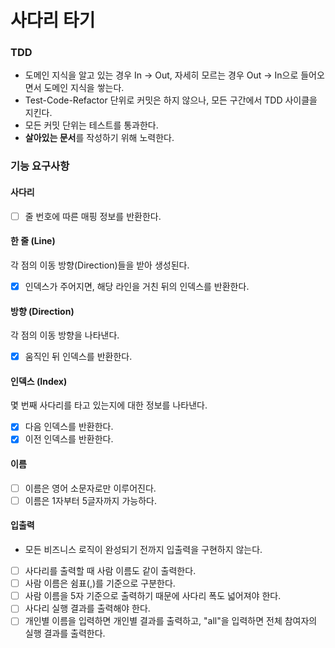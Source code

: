 # 사다리 타기

### TDD

- 도메인 지식을 알고 있는 경우 In -> Out, 자세히 모르는 경우 Out -> In으로 들어오면서 도메인 지식을 쌓는다.
- Test-Code-Refactor 단위로 커밋은 하지 않으나, 모든 구간에서 TDD 사이클을 지킨다.
- 모든 커밋 단위는 테스트를 통과한다.
- **살아있는 문서**를 작성하기 위해 노력한다.

### 기능 요구사항

#### 사다리

- [ ] 줄 번호에 따른 매핑 정보를 반환한다.

#### 한 줄 (Line)

각 점의 이동 방향(Direction)들을 받아 생성된다.

- [x] 인덱스가 주어지면, 해당 라인을 거친 뒤의 인덱스를 반환한다.

#### 방향 (Direction)

각 점의 이동 방향을 나타낸다.

- [x] 움직인 뒤 인덱스를 반환한다.

#### 인덱스 (Index)

몇 번째 사다리를 타고 있는지에 대한 정보를 나타낸다.

- [x] 다음 인덱스를 반환한다.
- [x] 이전 인덱스를 반환한다.

#### 이름

- [ ] 이름은 영어 소문자로만 이루어진다.
- [ ] 이름은 1자부터 5글자까지 가능하다.

#### 입출력

- 모든 비즈니스 로직이 완성되기 전까지 입출력을 구현하지 않는다.
- [ ] 사다리를 출력할 때 사람 이름도 같이 출력한다.
- [ ] 사람 이름은 쉼표(,)를 기준으로 구분한다.
- [ ] 사람 이름을 5자 기준으로 출력하기 때문에 사다리 폭도 넓어져야 한다.
- [ ] 사다리 실행 결과를 출력해야 한다.
- [ ] 개인별 이름을 입력하면 개인별 결과를 출력하고, "all"을 입력하면 전체 참여자의 실행 결과를 출력한다.
